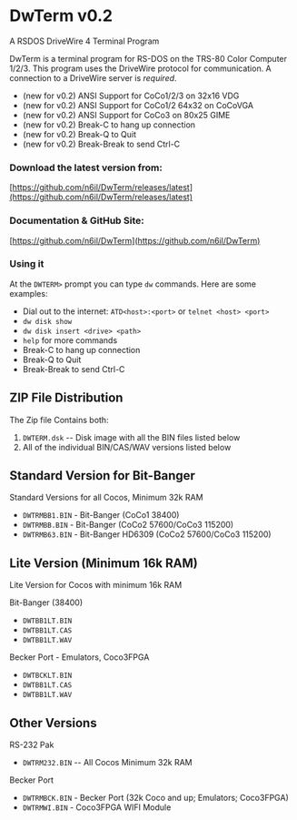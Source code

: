 # DwTerm v0.2
A RSDOS DriveWire 4 Terminal Program

DwTerm is a terminal program for RS-DOS on the TRS-80 Color Computer 1/2/3.  This program uses the DriveWire protocol for communication.  A connection to a DriveWire server is _required_.

* (new for v0.2) ANSI Support for CoCo1/2/3 on 32x16 VDG
* (new for v0.2) ANSI Support for CoCo1/2 64x32 on CoCoVGA
* (new for v0.2) ANSI Support for CoCo3 on 80x25 GIME
* (new for v0.2) Break-C to hang up connection
* (new for v0.2) Break-Q to Quit
* (new for v0.2) Break-Break to send Ctrl-C

### Download the latest version from:
[https://github.com/n6il/DwTerm/releases/latest](https://github.com/n6il/DwTerm/releases/latest)

### Documentation & GitHub Site:
[https://github.com/n6il/DwTerm](https://github.com/n6il/DwTerm)

### Using it
At the `DWTERM>` prompt you can type `dw` commands.  Here are some examples:

* Dial out to the internet: `ATD<host>:<port>` or `telnet <host> <port>`
* `dw disk show`
* `dw disk insert <drive> <path>`
* `help` for more commands
* Break-C to hang up connection
* Break-Q to Quit
* Break-Break to send Ctrl-C


## ZIP File Distribution ##
The Zip file Contains both:

1. `DWTERM.dsk` -- Disk image with all the BIN files listed below
2. All of the individual BIN/CAS/WAV versions listed below

## Standard Version for Bit-Banger ##

Standard Versions for all Cocos, Minimum 32k RAM

* `DWTRMBB1.BIN` - Bit-Banger  (CoCo1 38400)
* `DWTRMBB.BIN` - Bit-Banger  (CoCo2 57600/CoCo3 115200)
* `DWTRMB63.BIN` - Bit-Banger HD6309 (CoCo2 57600/CoCo3 115200)

## Lite Version (Minimum 16k RAM)

Lite Version for Cocos with minimum 16k RAM

Bit-Banger (38400)

* `DWTBB1LT.BIN`
* `DWTBB1LT.CAS`
* `DWTBB1LT.WAV`

Becker Port - Emulators, Coco3FPGA

* `DWTBCKLT.BIN`
* `DWTBB1LT.CAS`
* `DWTBB1LT.WAV`

## Other Versions ##
RS-232 Pak

* `DWTRM232.BIN` -- All Cocos Minimum 32k RAM

Becker Port

* `DWTRMBCK.BIN` - Becker Port (32k Coco and up; Emulators; Coco3FPGA)
* `DWTRMWI.BIN` - Coco3FPGA WIFI Module

